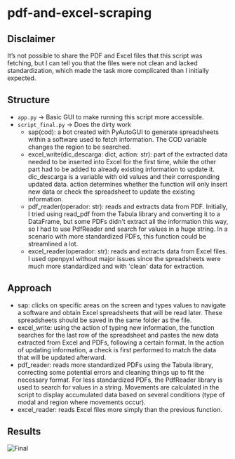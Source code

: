 # pdf-and-excel-scraping

## Disclaimer
It’s not possible to share the PDF and Excel files that this script was fetching, but I can tell you that the files were not clean and lacked standardization, which made the task more complicated than I initially expected.

## Structure
* `app.py` -> Basic GUI to make running this script more accessible.
* `script_final.py` -> Does the dirty work
  * sap(cod): a bot created with PyAutoGUI to generate spreadsheets within a software used to fetch information. The COD variable changes the region to be searched.
  * excel_write(dic_descarga: dict, action: str): part of the extracted data needed to be inserted into Excel for the first time, while the other part had to be added to already existing information to update it. dic_descarga is a variable with old values and their corresponding updated data. action determines whether the function will only insert new data or check the spreadsheet to update the existing information.
  * pdf_reader(operador: str): reads and extracts data from PDF. Initially, I tried using read_pdf from the Tabula library and converting it to a DataFrame, but some PDFs didn't extract all the information this way, so I had to use PdfReader and search for values in a huge string. In a scenario with more standardized PDFs, this function could be streamlined a lot.
  * excel_reader(operador: str): reads and extracts data from Excel files. I used openpyxl without major issues since the spreadsheets were much more standardized and with 'clean' data for extraction.

## Approach
* sap: clicks on specific areas on the screen and types values to navigate a software and obtain Excel spreadsheets that will be read later. These spreadsheets should be saved in the same folder as the file.
* excel_write: using the action of typing new information, the function searches for the last row of the spreadsheet and pastes the new data extracted from Excel and PDFs, following a certain format. In the action of updating information, a check is first performed to match the data that will be updated afterward.
* pdf_reader: reads more standardized PDFs using the Tabula library, correcting some potential errors and cleaning things up to fit the necessary format. For less standardized PDFs, the PdfReader library is used to search for values in a string. Movements are calculated in the script to display accumulated data based on several conditions (type of modal and region where movements occur).
* excel_reader: reads Excel files more simply than the previous function.

## Results
![Final](https://i.imgur.com/KUrXufj.png)

